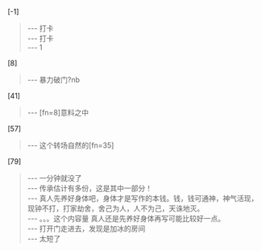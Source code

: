 
[-1] 
>--- 打卡<br>
>--- 打卡<br>
>--- 1<br>

[8] 
>--- 暴力破门?nb<br>

[41] 
>--- [fn=8]意料之中<br>

[57] 
>--- 这个转场自然的[fn=35]<br>

[79] 
>--- 一分钟就没了<br>
>--- 传承估计有多份，这是其中一部分！<br>
>--- 真人先养好身体吧，身体才是写作的本钱。钱，钱可通神，神气活现，现钟不打，打家劫舍，舍己为人，人不为己，天诛地灭。<br>
>--- 。。。这个内容量 真人还是先养好身体再写可能比较好一点。<br>
>--- 打开门走进去，发现是加冰的房间<br>
>--- 太短了<br>
